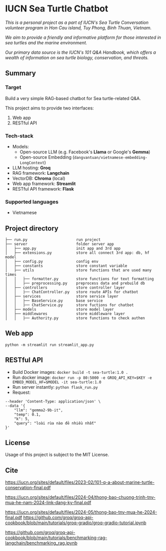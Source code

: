 # IUCN Sea Turtle Chatbot
*This is a personal project as a part of IUCN's Sea Turtle Conversation volunteer program in Hon Cau island, Tuy Phong, Binh Thuan, Vietnam.*

*We aim to provide a friendly and informative platform for those interested in sea turtles and the marine environment.*

*Our primary data source is the IUCN's 101 Q&A Handbook, which offers a wealth of information on sea turtle biology, conservation, and threats.*
## Summary
### Target
Build a very simple RAG-based chatbot for Sea turtle-related Q&A.

This project aims to provide two interfaces:
1. Web app
2. RESTful API
### Tech-stack
* Models:
    - Open-source LLM (e.g. Facebook's **Llama** or Google's **Gemma**)
    - Open-source Embedding (`dangvantuan/vietnamese-embedding-LongContext`)
* LLM hosting: **Groq**
* RAG framework: **Langchain**
* VectorDB: **Chroma** (local)
* Web app framework: **Streamlit**
* RESTful API framework: **Flask**
### Supported languages
* Vietnamese
## Project directory
```
├── run.py 						run project
├── server 						folder server app
│   ├── app.py 					init app and 3rd app
│   ├── extensions.py 			store all connect 3rd app: db, hf model
│   ├── config.py 				config env
│   ├── constants 				store constant variable
│   ├── utils					store functions that are used many times
│   │   ├── formatter.py		store functions for text formatting
│   │   ├── preprocessing.py	preprocess data and prebuild db
│   ├── controllers 			store controller layer
│   │   ├── ChatController.py	store route APIs for chatbot
│   ├── services 				store service layer
│   │   ├── BaseService.py		base service
│   │   ├── ChatService.py		store fuctions for chatbot
│   ├── models 					store model layer
│   ├── middlewares 			store middleware layer
│   │   ├── Authority.py 		store functions to check authen
```
## Web app
`python -m streamlit run streamlit_app.py`
## RESTful API
* Build Docker images: `docker build -t sea-turtle:1.0 .`
* Run docker image: `docker run -p 80:5000 -e GROQ_API_KEY=$KEY -e EMBED_MODEL_HF=$MODEL -it sea-turtle:1.0`
* Run server instantly: `python flask_run.py`
* Request:
```curl --location '<endpoint>/sea-turtle/chat-service/chat' \
--header 'Content-Type: application/json' \
--data '{
    "llm": "gemma2-9b-it",
    "temp": 0.1,
    "k": 5,
    "query": "loài rùa nào đẻ nhiều nhất"
}'
```
## License
Usage of this project is subject to the MIT License.
## Cite
https://iucn.org/sites/default/files/2023-02/101-q-a-about-marine-turtle-conservation-final.pdf

https://iucn.org/sites/default/files/2024-04/thong-bao-chuong-trinh-tnv-mua-he-nam-2024-link-dang-ky-final.pdf

https://iucn.org/sites/default/files/2024-05/thong-bao-tnv-mua-he-2024-final.pdf
https://github.com/groq/groq-api-cookbook/blob/main/tutorials/groq-gradio/groq-gradio-tutorial.ipynb

https://github.com/groq/groq-api-cookbook/blob/main/tutorials/benchmarking-rag-langchain/benchmarking_rag.ipynb